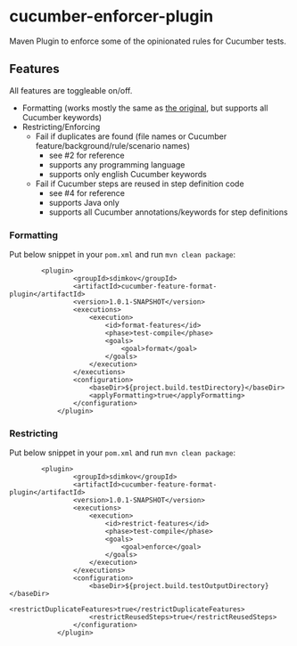 # cucumber-enforcer-plugin

Maven Plugin to enforce some of the opinionated rules for Cucumber tests.

## Features

All features are toggleable on/off.

- Formatting (works mostly the same as [the original](https://github.com/sdimkov/cucumber-feature-format-plugin), but
  supports all Cucumber keywords)
- Restricting/Enforcing
    - Fail if duplicates are found (file names or Cucumber feature/background/rule/scenario names)
        - see #2 for reference
        - supports any programming language
        - supports only english Cucumber keywords
    - Fail if Cucumber steps are reused in step definition code
        - see #4 for reference
        - supports Java only
        - supports all Cucumber annotations/keywords for step definitions

### Formatting

Put below snippet in your `pom.xml` and run `mvn clean package`:

```
        <plugin>
                <groupId>sdimkov</groupId>
                <artifactId>cucumber-feature-format-plugin</artifactId>
                <version>1.0.1-SNAPSHOT</version>
                <executions>
                    <execution>
                        <id>format-features</id>
                        <phase>test-compile</phase>
                        <goals>
                            <goal>format</goal>
                        </goals>
                    </execution>
                </executions>
                <configuration>
                    <baseDir>${project.build.testDirectory}</baseDir>
                    <applyFormatting>true</applyFormatting>
                </configuration>
            </plugin>
```

### Restricting

Put below snippet in your `pom.xml` and run `mvn clean package`:

```
        <plugin>
                <groupId>sdimkov</groupId>
                <artifactId>cucumber-feature-format-plugin</artifactId>
                <version>1.0.1-SNAPSHOT</version>
                <executions>
                    <execution>
                        <id>restrict-features</id>
                        <phase>test-compile</phase>
                        <goals>
                            <goal>enforce</goal>
                        </goals>
                    </execution>
                </executions>
                <configuration>
                    <baseDir>${project.build.testOutputDirectory}</baseDir>
                    <restrictDuplicateFeatures>true</restrictDuplicateFeatures>
                    <restrictReusedSteps>true</restrictReusedSteps>
                </configuration>
            </plugin>
```